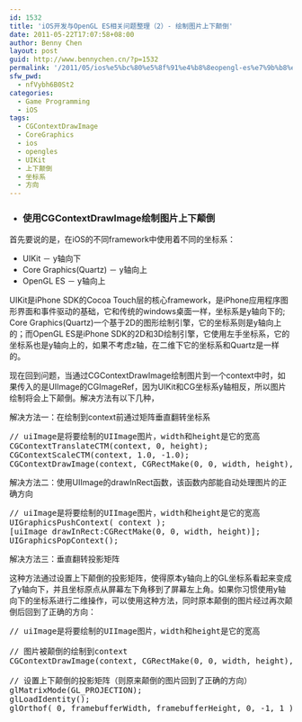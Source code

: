 ```yaml
---
id: 1532
title: 'iOS开发与OpenGL ES相关问题整理（2）- 绘制图片上下颠倒'
date: 2011-05-22T17:07:58+08:00
author: Benny Chen
layout: post
guid: http://www.bennychen.cn/?p=1532
permalink: '/2011/05/ios%e5%bc%80%e5%8f%91%e4%b8%8eopengl-es%e7%9b%b8%e5%85%b3%e9%97%ae%e9%a2%98%e6%95%b4%e7%90%86%ef%bc%882%ef%bc%89-%e7%bb%98%e5%88%b6%e5%9b%be%e7%89%87%e4%b8%8a%e4%b8%8b%e9%a2%a0%e5%80%92/'
sfw_pwd:
  - nfVybh6B0St2
categories:
  - Game Programming
  - iOS
tags:
  - CGContextDrawImage
  - CoreGraphics
  - ios
  - opengles
  - UIKit
  - 上下颠倒
  - 坐标系
  - 方向
---
```

  * ### 使用CGContextDrawImage绘制图片上下颠倒

首先要说的是，在iOS的不同framework中使用着不同的坐标系：

  * UIKit － y轴向下
  * Core Graphics(Quartz) － y轴向上
  * OpenGL ES － y轴向上

UIKit是iPhone SDK的Cocoa Touch层的核心framework，是iPhone应用程序图形界面和事件驱动的基础，它和传统的windows桌面一样，坐标系是y轴向下的; Core Graphics(Quartz)一个基于2D的图形绘制引擎，它的坐标系则是y轴向上的；而OpenGL ES是iPhone SDK的2D和3D绘制引擎，它使用左手坐标系，它的坐标系也是y轴向上的，如果不考虑z轴，在二维下它的坐标系和Quartz是一样的。

现在回到问题，当通过CGContextDrawImage绘制图片到一个context中时，如果传入的是UIImage的CGImageRef，因为UIKit和CG坐标系y轴相反，所以图片绘制将会上下颠倒。解决方法有以下几种，

解决方法一：在绘制到context前通过矩阵垂直翻转坐标系

<pre class="brush: cpp; title: ; notranslate" title="">// uiImage是将要绘制的UIImage图片，width和height是它的宽高
CGContextTranslateCTM(context, 0, height);
CGContextScaleCTM(context, 1.0, -1.0);
CGContextDrawImage(context, CGRectMake(0, 0, width, height), uiImage.CGImage);
</pre>

解决方法二：使用UIImage的drawInRect函数，该函数内部能自动处理图片的正确方向

<pre class="brush: cpp; title: ; notranslate" title="">// uiImage是将要绘制的UIImage图片，width和height是它的宽高
UIGraphicsPushContext( context );
[uiImage drawInRect:CGRectMake(0, 0, width, height)];
UIGraphicsPopContext();
</pre>

解决方法三：垂直翻转投影矩阵
  
这种方法通过设置上下颠倒的投影矩阵，使得原本y轴向上的GL坐标系看起来变成了y轴向下，并且坐标原点从屏幕左下角移到了屏幕左上角。如果你习惯使用y轴向下的坐标系进行二维操作，可以使用这种方法，同时原本颠倒的图片经过再次颠倒后回到了正确的方向：

<pre class="brush: cpp; title: ; notranslate" title="">// uiImage是将要绘制的UIImage图片，width和height是它的宽高

// 图片被颠倒的绘制到context
CGContextDrawImage(context, CGRectMake(0, 0, width, height), uiImage.CGImage);

// 设置上下颠倒的投影矩阵（则原来颠倒的图片回到了正确的方向）
glMatrixMode(GL_PROJECTION);
glLoadIdentity();
glOrthof( 0, framebufferWidth, framebufferHeight, 0, -1, 1 );
</pre>
